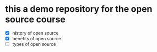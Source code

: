 # this a demo repository for the open source course

- [X] history of open source
- [X] benefits of open source
- [ ] types of open source